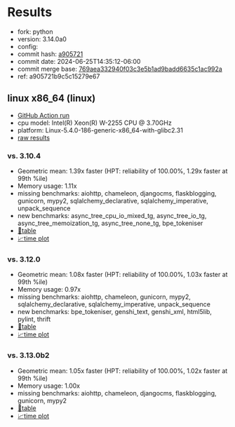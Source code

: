 # Results

- fork: python
- version: 3.14.0a0
- config: 
- commit hash: [a905721](https://github.com/python/cpython/commit/a905721)
- commit date: 2024-06-25T14:35:12-06:00
- commit merge base: [769aea332940f03c3e5b1ad9badd6635c1ac992a](https://github.com/python/cpython/commit/769aea332940f03c3e5b1ad9badd6635c1ac992a)
- ref: a905721b9c5c15279e67

## linux x86_64 (linux)

- [GitHub Action run](https://github.com/faster-cpython/benchmarking/actions/runs/9680044600)
- cpu model: Intel(R) Xeon(R) W-2255 CPU @ 3.70GHz
- platform: Linux-5.4.0-186-generic-x86_64-with-glibc2.31
- [raw results](bm-20240625-linux-x86_64-python-a905721b9c5c15279e67-3.14.0a0-a905721.json)

### vs. 3.10.4

- Geometric mean: 1.39x faster (HPT: reliability of 100.00%, 1.29x faster at 99th %ile)
- Memory usage: 1.11x
- missing benchmarks: aiohttp, chameleon, djangocms, flaskblogging, gunicorn, mypy2, sqlalchemy_declarative, sqlalchemy_imperative, unpack_sequence
- new benchmarks: async_tree_cpu_io_mixed_tg, async_tree_io_tg, async_tree_memoization_tg, async_tree_none_tg, bpe_tokeniser
- [📄table](bm-20240625-linux-x86_64-python-a905721b9c5c15279e67-3.14.0a0-a905721-vs-3.10.4.md)
- [📈time plot](bm-20240625-linux-x86_64-python-a905721b9c5c15279e67-3.14.0a0-a905721-vs-3.10.4.svg)

### vs. 3.12.0

- Geometric mean: 1.08x faster (HPT: reliability of 100.00%, 1.03x faster at 99th %ile)
- Memory usage: 0.97x
- missing benchmarks: aiohttp, chameleon, gunicorn, mypy2, sqlalchemy_declarative, sqlalchemy_imperative, unpack_sequence
- new benchmarks: bpe_tokeniser, genshi_text, genshi_xml, html5lib, pylint, thrift
- [📄table](bm-20240625-linux-x86_64-python-a905721b9c5c15279e67-3.14.0a0-a905721-vs-3.12.0.md)
- [📈time plot](bm-20240625-linux-x86_64-python-a905721b9c5c15279e67-3.14.0a0-a905721-vs-3.12.0.svg)

### vs. 3.13.0b2

- Geometric mean: 1.05x faster (HPT: reliability of 100.00%, 1.02x faster at 99th %ile)
- Memory usage: 1.00x
- missing benchmarks: aiohttp, chameleon, djangocms, flaskblogging, gunicorn, mypy2
- [📄table](bm-20240625-linux-x86_64-python-a905721b9c5c15279e67-3.14.0a0-a905721-vs-3.13.0b2.md)
- [📈time plot](bm-20240625-linux-x86_64-python-a905721b9c5c15279e67-3.14.0a0-a905721-vs-3.13.0b2.svg)

